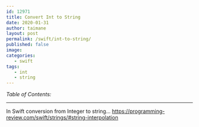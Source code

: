 ```yaml
---
id: 12971
title: Convert Int to String
date: 2020-01-31
author: taimane
layout: post
permalink: /swift/int-to-string/
published: false
image: 
categories:
   - swift
tags:
   - int
   - string
---
```

_Table of Contents:_

---

In Swift conversion from Integer to string...
https://programming-review.com/swift/strings/#string-interpolation